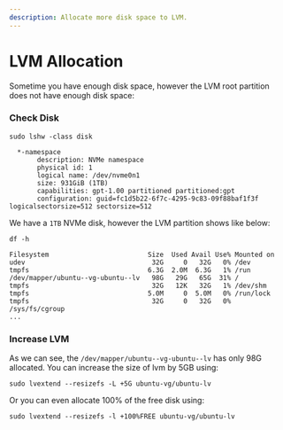 ```yaml
---
description: Allocate more disk space to LVM.
---
```


# LVM Allocation

Sometime you have enough disk space, however the LVM root partition does not have enough disk space:

### Check Disk

```
sudo lshw -class disk
```

```
  *-namespace
       description: NVMe namespace
       physical id: 1
       logical name: /dev/nvme0n1
       size: 931GiB (1TB)
       capabilities: gpt-1.00 partitioned partitioned:gpt
       configuration: guid=fc1d5b22-6f7c-4295-9c83-09f88baf1f3f logicalsectorsize=512 sectorsize=512
```

We have a `1TB` NVMe disk, however the LVM partition shows like below:

```
df -h
```

```
Filesystem                         Size  Used Avail Use% Mounted on
udev                                32G     0   32G   0% /dev
tmpfs                              6.3G  2.0M  6.3G   1% /run
/dev/mapper/ubuntu--vg-ubuntu--lv   98G   29G   65G  31% /
tmpfs                               32G   12K   32G   1% /dev/shm
tmpfs                              5.0M     0  5.0M   0% /run/lock
tmpfs                               32G     0   32G   0% /sys/fs/cgroup
...
```

### Increase LVM

As we can see, the `/dev/mapper/ubuntu--vg-ubuntu--lv` has only 98G allocated. You can increase the size of lvm by 5GB using:

```
sudo lvextend --resizefs -L +5G ubuntu-vg/ubuntu-lv
```

Or you can even allocate 100% of the free disk using:

```
sudo lvextend --resizefs -l +100%FREE ubuntu-vg/ubuntu-lv
```
